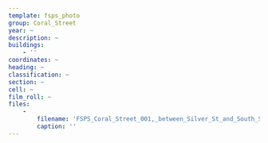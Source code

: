 ```yaml
---
template: fsps_photo
group: Coral_Street
year: ~
description: ~
buildings:
    - ''
coordinates: ~
heading: ~
classification: ~
section: ~
cell: ~
film_roll: ~
files:
    -
        filename: 'FSPS_Coral_Street_001,_between_Silver_St_and_South_St.png'
        caption: ''
---
```

